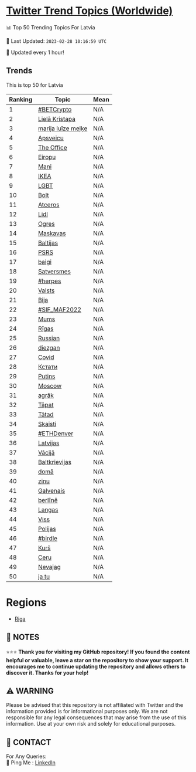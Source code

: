 [Twitter Trend Topics (Worldwide)](https://github.com/ErcinDedeoglu/Twitter-Trend-Topics)
==========


📊 Top 50 Trending Topics For Latvia

📆 Last Updated: `2023-02-28 10:16:59 UTC`

🔧 Updated every 1 hour!


## Trends

This is top 50 for Latvia

| Ranking | Topic | Mean |
| ------- | ------------ | ------------ |
| 1 | [#BETCrypto](http://twitter.com/search?q=%23BETCrypto) | N/A |
| 2 | [Lielā Kristapa](http://twitter.com/search?q=Liel%c4%81+Kristapa) | N/A |
| 3 | [marija luīze meļķe](http://twitter.com/search?q=marija+lu%c4%abze+me%c4%bc%c4%b7e) | N/A |
| 4 | [Apsveicu](http://twitter.com/search?q=Apsveicu) | N/A |
| 5 | [The Office](http://twitter.com/search?q=The+Office) | N/A |
| 6 | [Eiropu](http://twitter.com/search?q=Eiropu) | N/A |
| 7 | [Mani](http://twitter.com/search?q=Mani) | N/A |
| 8 | [IKEA](http://twitter.com/search?q=IKEA) | N/A |
| 9 | [LGBT](http://twitter.com/search?q=LGBT) | N/A |
| 10 | [Bolt](http://twitter.com/search?q=Bolt) | N/A |
| 11 | [Atceros](http://twitter.com/search?q=Atceros) | N/A |
| 12 | [Lidl](http://twitter.com/search?q=Lidl) | N/A |
| 13 | [Ogres](http://twitter.com/search?q=Ogres) | N/A |
| 14 | [Maskavas](http://twitter.com/search?q=Maskavas) | N/A |
| 15 | [Baltijas](http://twitter.com/search?q=Baltijas) | N/A |
| 16 | [PSRS](http://twitter.com/search?q=PSRS) | N/A |
| 17 | [baigi](http://twitter.com/search?q=baigi) | N/A |
| 18 | [Satversmes](http://twitter.com/search?q=Satversmes) | N/A |
| 19 | [#herpes](http://twitter.com/search?q=%23herpes) | N/A |
| 20 | [Valsts](http://twitter.com/search?q=Valsts) | N/A |
| 21 | [Bija](http://twitter.com/search?q=Bija) | N/A |
| 22 | [#SIF_MAF2022](http://twitter.com/search?q=%23SIF_MAF2022) | N/A |
| 23 | [Mums](http://twitter.com/search?q=Mums) | N/A |
| 24 | [Rīgas](http://twitter.com/search?q=R%c4%abgas) | N/A |
| 25 | [Russian](http://twitter.com/search?q=Russian) | N/A |
| 26 | [diezgan](http://twitter.com/search?q=diezgan) | N/A |
| 27 | [Covid](http://twitter.com/search?q=Covid) | N/A |
| 28 | [Кстати](http://twitter.com/search?q=%d0%9a%d1%81%d1%82%d0%b0%d1%82%d0%b8) | N/A |
| 29 | [Putins](http://twitter.com/search?q=Putins) | N/A |
| 30 | [Moscow](http://twitter.com/search?q=Moscow) | N/A |
| 31 | [agrāk](http://twitter.com/search?q=agr%c4%81k) | N/A |
| 32 | [Tāpat](http://twitter.com/search?q=T%c4%81pat) | N/A |
| 33 | [Tātad](http://twitter.com/search?q=T%c4%81tad) | N/A |
| 34 | [Skaisti](http://twitter.com/search?q=Skaisti) | N/A |
| 35 | [#ETHDenver](http://twitter.com/search?q=%23ETHDenver) | N/A |
| 36 | [Latvijas](http://twitter.com/search?q=Latvijas) | N/A |
| 37 | [Vācijā](http://twitter.com/search?q=V%c4%81cij%c4%81) | N/A |
| 38 | [Baltkrievijas](http://twitter.com/search?q=Baltkrievijas) | N/A |
| 39 | [domā](http://twitter.com/search?q=dom%c4%81) | N/A |
| 40 | [zinu](http://twitter.com/search?q=zinu) | N/A |
| 41 | [Galvenais](http://twitter.com/search?q=Galvenais) | N/A |
| 42 | [berlīnē](http://twitter.com/search?q=berl%c4%abn%c4%93) | N/A |
| 43 | [Langas](http://twitter.com/search?q=Langas) | N/A |
| 44 | [Viss](http://twitter.com/search?q=Viss) | N/A |
| 45 | [Polijas](http://twitter.com/search?q=Polijas) | N/A |
| 46 | [#birdle](http://twitter.com/search?q=%23birdle) | N/A |
| 47 | [Kurš](http://twitter.com/search?q=Kur%c5%a1) | N/A |
| 48 | [Ceru](http://twitter.com/search?q=Ceru) | N/A |
| 49 | [Nevajag](http://twitter.com/search?q=Nevajag) | N/A |
| 50 | [ja tu](http://twitter.com/search?q=ja+tu) | N/A |



# Regions

* [Riga](</Latvia/Riga.md>)



## 📝 NOTES

⭐⭐⭐ **Thank you for visiting my GitHub repository! If you found the content helpful or valuable, leave a star on the repository to show your support. It encourages me to continue updating the repository and allows others to discover it. Thanks for your help!**


## ⚠️ WARNING

Please be advised that this repository is not affiliated with Twitter and the information provided is for informational purposes only. We are not responsible for any legal consequences that may arise from the use of this information. Use at your own risk and solely for educational purposes.


## 📨 CONTACT

 For Any Queries:  
            🏓 Ping Me : [LinkedIn](https://www.linkedin.com/in/ercindedeoglu/)
